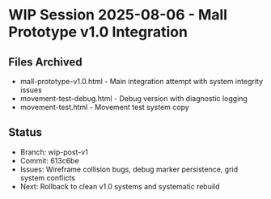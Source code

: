 # WIP Session 2025-08-06 - Mall Prototype v1.0 Integration

## Files Archived
- mall-prototype-v1.0.html - Main integration attempt with system integrity issues
- movement-test-debug.html - Debug version with diagnostic logging
- movement-test.html - Movement test system copy

## Status
- Branch: wip-post-v1 
- Commit: 613c6be
- Issues: Wireframe collision bugs, debug marker persistence, grid system conflicts
- Next: Rollback to clean v1.0 systems and systematic rebuild
